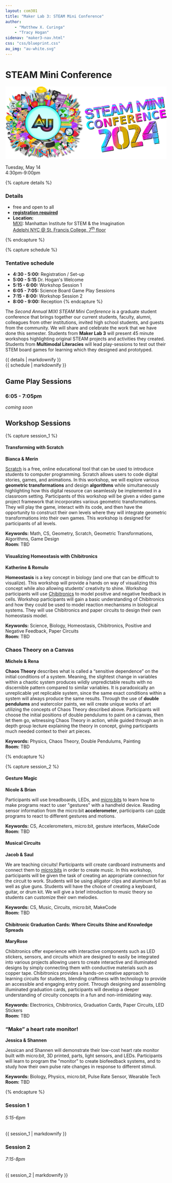 ```yaml
---
layout: com301
title: "Maker Lab 3: STEAM Mini Conference"
author:
    - "Matthew X. Curinga"
    - "Tracy Hogan"
sidenav: "maker3-nav.html"
css: "css/blueprint.css"
au_img: "au-white.svg"
---
```


<i class="bi bi-award"></i> STEAM Mini Conference
====================================================
<img src="img/steam-mini2.png" class="img-fluid" alt="STEAM Mini Conference 2">

<p class="fw-bold fs-1">
<i class="bi bi-calendar-heart-fill"></i> Tuesday, May 14<br>
4:30pm-9:00pm
</p>

{% capture details %}
### Details
* free and open to all
* **[registration required](https://forms.gle/Mee3oPQcxHgCuJht5)**
* **Location:**\
  [MIXI](https://mixi.nyc): Manhattan Institute for STEM & the Imagination\
  [Adelphi NYC @ St. Francis College, 7<sup>th</sup> floor](https://maps.app.goo.gl/WX3M68SeGC5THWLT7)

{% endcapture %}

{% capture schedule %}
### Tentative schedule

- **4:30 - 5:00:** Registration / Set-up
- **5:00 - 5:15** Dr. Hogan's Welcome
- **5:15 - 6:00:** Workshop Session 1
- **6:05 - 7:05:** Science Board Game Play Sessions
- **7:15 - 8:00:** Workshop Session 2
- **8:00 - 9:00:** Reception
{% endcapture %}

<p class="lead">
The <i>Second Annual MIXI STEAM Mini Conference</i> is a graduate student conference
that brings together our current students,
faculty, alumni, colleagues from other institutions, invited high school students,
and guests from the community. We will share and celebrate the work that we have
done this semester. Students from <b>Maker Lab 3</b> will present 45 minute workshops
highlighting original STEAM projects and activities they created. Students from
<b>Multimodal Literacies</b> will lead play-sessions to test out their STEM
board games for learning which they designed and prototyped.
</p>

<div class="d-flex justify-content-center mb-3">
<div class="border-2 rounded text-light bg-dark bg-gradient p-3 me-2">
{{ details | markdownify }}
</div>
<div class="border-2 rounded text-light bg-dark bg-gradient p-3">
{{ schedule | markdownify }}
</div>
</div>



Game Play Sessions
------------------
### 6:05 - 7:05pm

_coming soon_


Workshop Sessions
-----------------

{% capture session_1 %}
#### Transforming with Scratch
**Bianca & Merin**

[Scratch](https://scratch.mit.edu) is a free, online educational tool that can be used to introduce students to computer programming. Scratch allows users to code digital stories, games, and animations. In this workshop, we will explore various **geometric transformations** and design **algorithms** while simultaneously highlighting how this digital resource can seamlessly be implemented in a classroom setting. Participants of this workshop will be given a video game project framework that incorporates various geometric transformations. They will play the game, interact with its code, and then have the opportunity to construct their own levels where they will integrate geometric transformations into their own games. This workshop is designed for participants of all levels.

**Keywords:** Math, CS, Geometry, Scratch, Geometric Transformations, Algorithms, Game Design\
**Room:** TBD

#### Visualizing Homeostasis with Chibitronics
**Katherine & Romulo**

**Homeostasis** is a key concept in biology (and one that can be difficult to visualize). This workshop will provide a hands on way of visualizing this concept while also allowing students’ creativity to shine. Workshop participants will use [Chibitronics](https://chibitronics.com/) to model positive and negative feedback in cells. Workshop participants will gain a basic understanding of Chibitronics and how they could be used to model reaction mechanisms in biological systems. They will use Chibitronics and paper circuits to design their own homeostasis model.

**Keywords:** Science, Biology, Homeostasis, Chibitronics, Positive and Negative Feedback, Paper Circuits\
**Room:** TBD

### Chaos Theory on a Canvas
**Michele & Rena**

**Chaos Theory** describes what is called a “sensitive dependence” on the initial conditions of a system. Meaning, the slightest change in variables within a chaotic system produces wildly unpredictable results with no discernible pattern compared to similar variables. It is paradoxically an unreplicable yet replicable system, since the same exact conditions within a system will always produce the same results. Through the use of **double pendulums** and watercolor paints, we will create unique works of art utilizing the concepts of Chaos Theory described above. Participants will choose the initial positions of double pendulums to paint on a canvas, then let them go, witnessing Chaos Theory in action, while guided through an in depth group lecture explaining the theory in concept, giving participants much needed context to their art pieces. 

**Keywords:** Physics, Chaos Theory, Double Pendulums, Painting\
**Room:** TBD

{% endcapture %}

{% capture session_2 %}

#### Gesture Magic
**Nicole & Brian**

Participants will use breadboards, LEDs, and [micro:bits](https://microbit.org/) to learn how to make programs react to user "gestures" with a handheld device. Reading sensor information from the micro:bit **accelerometer**, participants can [code](https://makecode.microbit.org/) programs to react to different gestures and motions.

**Keywords:** CS, Accelerometers, micro:bit, gesture interfaces, MakeCode\
**Room:** TBD

#### Musical Circuits
**Jacob & Saul**

We are teaching circuits! Participants will create cardboard instruments and connect them to [micro:bits](https://microbit.org/) in order to create music. In this workshop, participants will be given the task of creating an appropriate connection for the circuit to work. Students will be using alligator clips and aluminum foil as well as glue guns. Students will have the choice of creating a keyboard, guitar, or drum kit. We will give a brief introduction to music theory so students can customize their own melodies.

**Keywords:** CS, Music, Circuits, micro:bit, MakeCode\
**Room:** TBD

#### Chibitronic Graduation Cards: Where Circuits Shine and Knowledge Spreads
**MaryRose**

Chibitronics offer experience with interactive components such as LED stickers, sensors, and circuits which are designed to easily be integrated into various projects allowing users to create interactive and illuminated designs by simply connecting them with conductive materials such as copper tape. Chibitronics provides a hands-on creative approach to learning circuits for students, blending craftiness with technology to provide an accessible and engaging entry point. Through designing and assembling illuminated graduation cards, participants will develop a deeper understanding of circuity concepts in a fun and non-intimidating way.

**Keywords:** Electronics, Chibitronics, Graduation Cards, Paper Circuits, LED Stickers\
**Room:** TBD

### “Make” a heart rate monitor! 
**Jessica & Shannen**

Jessican and Shannen will demonstrate their low-cost heart rate monitor built with micro:bit, 3D printed, parts, light sensors, and LEDs. Participants will learn to program the "monitor" to create biofeedback systems, and to study how their own pulse rate changes in response to different stimuli.

**Keywords:** Biology, Physics, micro:bit, Pulse Rate Sensor, Wearable Tech\
**Room:** TBD


{% endcapture %}


<div class="row mt-4 p-4">
<div class="col-md-6">
<h3>Session 1</h3>
<h6 class="text-muted">5:15-6pm</h6>

{{ session_1 | markdownify }}
</div>

<div class="col-md-6">
<h3>Session 2</h3>
<h6 class="text-muted">7:15-8pm</h6>

{{ session_2 | markdownify }}
</div>

</div>




